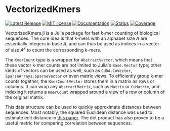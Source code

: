 # VectorizedKmers

[![Latest Release](https://img.shields.io/github/release/anton083/VectorizedKmers.jl.svg)](https://github.com/anton083/VectorizedKmers.jl/releases/latest)
[![MIT license](https://img.shields.io/badge/license-MIT-green.svg)](https://opensource.org/license/MIT)
[![Documentation](https://img.shields.io/badge/docs-stable-blue.svg)](https://anton083.github.io/VectorizedKmers.jl/stable/)
[![Status](https://github.com/anton083/VectorizedKmers.jl/actions/workflows/CI.yml/badge.svg?branch=main)](https://github.com/anton083/VectorizedKmers.jl/actions/workflows/CI.yml?query=branch%3Amain)
[![Coverage](https://codecov.io/gh/anton083/VectorizedKmers.jl/branch/main/graph/badge.svg)](https://codecov.io/gh/anton083/VectorizedKmers.jl)

VectorizedKmers.jl is a Julia package for fast $k$-mer counting of biological sequences. The core idea is that $k$-mers with an alphabet size $A$ are essentially integers in base $A$, and can thus be used as indices in a vector of size $A^k$ to count the corresponding $k$-mers.

The `KmerCount` type is a wrapper for `AbstractVector`, which means that these vector k-mer counts are not limited to Julia's `Base.Vector` type; other kinds of vectors can be used as well, such as `CUDA.CuVector`, `SparseArrays.SparseVector` or even matrix views. To efficiently group k-mer counts together, the `KmerCountVector` stores them in a matrix as rows or columns. It can wrap any `AbstractMatrix`, such as `Matrix` or `CuMatrix`, and indexing it returns a `KmerCount` wrapped around a view of a row or column of the original matrix.

This data structure can be used to quickly approximate distances between sequences. Most notably, the squared Euclidean distance was used to estimate edit distance in [this paper](https://doi.org/10.1093/nar/gkz657). The dot product has also proven to be a useful metric for comparing correlation between sequences.
